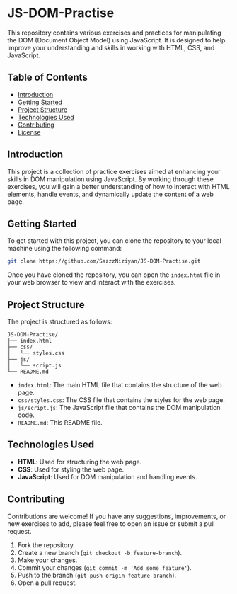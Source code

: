 # JS-DOM-Practise

This repository contains various exercises and practices for manipulating the DOM (Document Object Model) using JavaScript. It is designed to help improve your understanding and skills in working with HTML, CSS, and JavaScript.



## Table of Contents

- [Introduction](#introduction)
- [Getting Started](#getting-started)
- [Project Structure](#project-structure)
- [Technologies Used](#technologies-used)
- [Contributing](#contributing)
- [License](#license)

## Introduction

This project is a collection of practice exercises aimed at enhancing your skills in DOM manipulation using JavaScript. By working through these exercises, you will gain a better understanding of how to interact with HTML elements, handle events, and dynamically update the content of a web page.

## Getting Started

To get started with this project, you can clone the repository to your local machine using the following command:

```bash
git clone https://github.com/SazzzNiziyan/JS-DOM-Practise.git
```

Once you have cloned the repository, you can open the `index.html` file in your web browser to view and interact with the exercises.

## Project Structure

The project is structured as follows:

```
JS-DOM-Practise/
├── index.html
├── css/
│   └── styles.css
├── js/
│   └── script.js
└── README.md
```

- `index.html`: The main HTML file that contains the structure of the web page.
- `css/styles.css`: The CSS file that contains the styles for the web page.
- `js/script.js`: The JavaScript file that contains the DOM manipulation code.
- `README.md`: This README file.

## Technologies Used

- **HTML**: Used for structuring the web page.
- **CSS**: Used for styling the web page.
- **JavaScript**: Used for DOM manipulation and handling events.

## Contributing

Contributions are welcome! If you have any suggestions, improvements, or new exercises to add, please feel free to open an issue or submit a pull request.

1. Fork the repository.
2. Create a new branch (`git checkout -b feature-branch`).
3. Make your changes.
4. Commit your changes (`git commit -m 'Add some feature'`).
5. Push to the branch (`git push origin feature-branch`).
6. Open a pull request.

